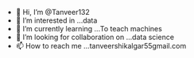- 👋 Hi, I’m @Tanveer132
- 👀 I’m interested in ...data
- 🌱 I’m currently learning ...To teach machines
- 💞️ I’m looking for collaboration on ...data science
- 📫 How to reach me ...tanveershikalgar55gmail.com

<!---
Tanveer132/Tanveer132 is a ✨ special ✨ repository because its `README.md` (this file) appears on your GitHub profile.
You can click the Preview link to take a look at your changes.
--->
